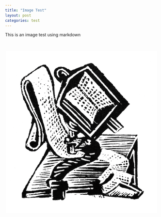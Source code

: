 ```yaml
---
title: "Image Test"
layout: post
categories: test
---
```


This is an image test using markdown

&nbsp;


<div style="text-align:center">
<img src='assets/images/lectern-web.png' alt='lectern' />
</div>